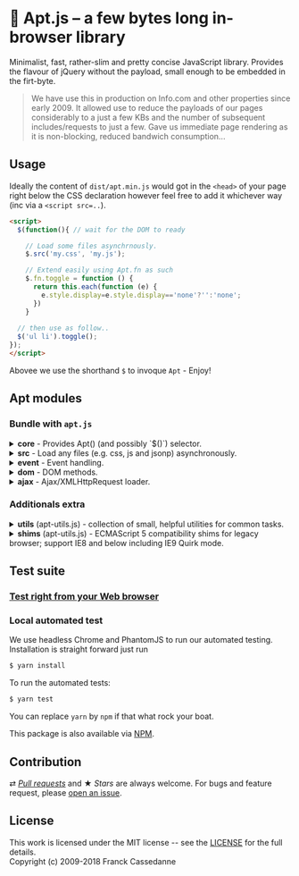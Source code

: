 
# :rocket: Apt.js – a few bytes long in-browser library

Minimalist, fast, rather-slim and pretty concise JavaScript library. Provides the flavour of jQuery without the payload, small enough to be embedded in the firt-byte.

> We have use this in production on Info.com and other properties since early 2009. It allowed use to reduce the payloads of our pages considerably to a just a few KBs and the number of subsequent includes/requests to just a few. Gave us immediate page rendering as it is non-blocking, reduced bandwich consumption...

## Usage

Ideally the content of `dist/apt.min.js` would got in the `<head>` of your page right below the CSS declaration however feel free to add it whichever way (inc via a `<script src=..`).

```html
<script>
  $(function(){ // wait for the DOM to ready

    // Load some files asynchrnously.
    $.src('my.css', 'my.js');

    // Extend easily using Apt.fn as such
    $.fn.toggle = function () {
      return this.each(function (e) {
        e.style.display=e.style.display=='none'?'':'none';
      })
    }
  
  // then use as follow..
  $('ul li').toggle();
});
</script>
```

Abovee we use the shorthand `$` to invoque `Apt` - Enjoy!

## Apt modules

### Bundle with `apt.js`

<details><summary><b>core</b> - Provides Apt() (and possibly `$()`) selector.</summary><p>

```js
Apt	// Core `Apt` object
$	// Alias of `Apt` if global `$` is free - jQuery like!
$.fn	// to extend Apt prototype.
```
```js
$.type()	// Returns type
$("ul li").each(...);	// iterare over the items.
```
```js
- push & pop 			// Add/remove from the end
- shift & unshift 		// Remove/add from the beginning
- slice 			 	// Extracts a section, returns a new
- splice  			 	// Add/remove from specific location
- sort 				 	// Sorts
- reverse 			 	// Reverses
- concat 			 	// Joins 2 or more
- join 					// Joins all elements into a string
- ...
```
</p></details>

<details><summary><b>src</b> - Load any files (e.g. css, js and jsonp) asynchronously.</summary><p>

```js
$.src("/my_styles.css", "/my_scripts.jss", "...");
$.src("/my_scripts.jsonp");
```
</p></details>

<details><summary><b>event</b> - Event handling.</summary><p>

```js
var callback = function(event){ console.log(event); }
$("div .link").on('mouseover', callback);
$("div .link").off('mouseover', callback);
```
</p></details>

<details><summary><b>dom</b> - DOM methods.</summary><p>

```js
var h = "Some <b>HTML</b>";
$('h1').html(h);
var out =$('h1').html(); // -> out == h
```
```js
$('ul li').addClass('foo');
$('ul li').removeClass('bar');
```
```js
$('.offers').css('diplay', 'none');
```
</p></details>

<details><summary><b>ajax</b> - Ajax/XMLHttpRequest loader.</summary><p>

```js
var callback = function(data, success, xhr){ console.log(data, success, xhr); }
$.ajax('https://api.github.com/users/frqnck', callback); // GET by default

var api = $.ajax('https://api.github.com/users/frqnck', callback, 'post');
api.send("foo=bar&buz=bar"); 
```
</p></details>

### Additionals extra

<details><summary><b>utils</b> (apt-utils.js) - collection of small, helpful utilities for common tasks.</summary><p>

```js
$.getUrlVars();			//
$.getCookie('name');	//
$.rmTags(html);			//
```
```js
var tpl = "Template {0} - {1}";
tpl.format(""foo", "bar");  // 
```
</p></details>

<details>
	<summary><b>shims</b> (apt-utils.js) - ECMAScript 5 compatibility shims for legacy browser; support IE8 and below including IE9 Quirk mode.</summary>

```js
- forEach()			-applies a callback to all the elements.
- map()				- creates new array thru callback.
- every() 			- tests a callback against the elements
- some()			- similar to every() but stop at first true!
- filter()          - creates new array with the elements that pass the test.
- indexOf			- returns the index of first matching element.
- reduce() 			- Iteratively reduce the array to a single value using a callback
```
</details>

## Test suite

### [Test right from your Web browser](https://frqnck.github.io/apt.js/test/index.html)

### Local automated test

We use headless Chrome and PhantomJS to run our automated testing. Installation is straight forward just run 

~~~ sh
$ yarn install
~~~

To run the automated tests:

~~~ sh
$ yarn test
~~~

You can replace `yarn` by `npm` if that what rock your boat.

This package is also available via [NPM](https://www.npmjs.com/package/apt.js).

## Contribution

⇄ *[Pull requests](//github.com/frqnck/apt-js/blob/master/.github/CONTRIBUTING.md)* and ★ *Stars* are always welcome. For bugs and feature request, please [open an issue](//github.com/frqnck/apt-js/issues/new).


## License

This work is licensed under the MIT license -- see the [LICENSE](MIT-LICENSE) for the full details.<br>Copyright (c) 2009-2018 Franck Cassedanne
